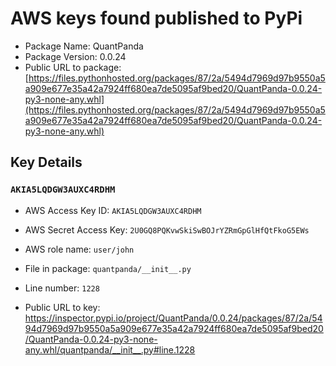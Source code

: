 # AWS keys found published to PyPi

* Package Name: QuantPanda
* Package Version: 0.0.24
* Public URL to package: [https://files.pythonhosted.org/packages/87/2a/5494d7969d97b9550a5a909e677e35a42a7924ff680ea7de5095af9bed20/QuantPanda-0.0.24-py3-none-any.whl](https://files.pythonhosted.org/packages/87/2a/5494d7969d97b9550a5a909e677e35a42a7924ff680ea7de5095af9bed20/QuantPanda-0.0.24-py3-none-any.whl)

## Key Details

### `AKIA5LQDGW3AUXC4RDHM`

* AWS Access Key ID: `AKIA5LQDGW3AUXC4RDHM`
* AWS Secret Access Key: `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` 
* AWS role name: `user/john`
* File in package: `quantpanda/__init__.py`
* Line number: `1228`

* Public URL to key: https://inspector.pypi.io/project/QuantPanda/0.0.24/packages/87/2a/5494d7969d97b9550a5a909e677e35a42a7924ff680ea7de5095af9bed20/QuantPanda-0.0.24-py3-none-any.whl/quantpanda/__init__.py#line.1228


